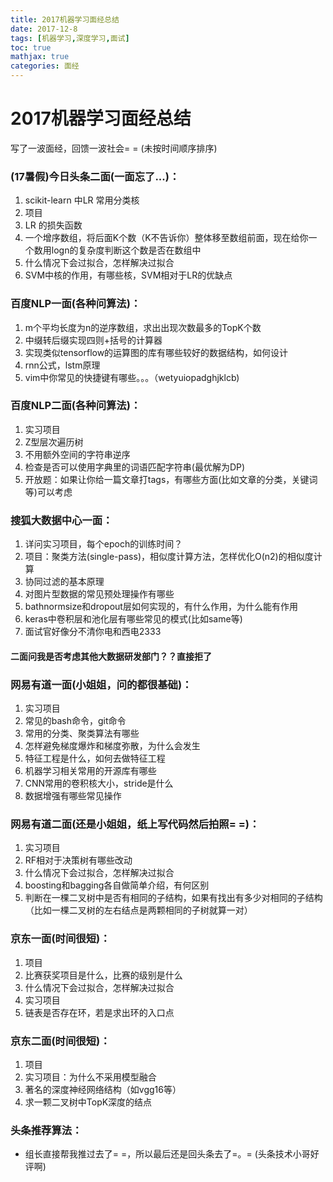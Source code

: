 ```yaml
---
title: 2017机器学习面经总结
date: 2017-12-8
tags: [机器学习,深度学习,面试]
toc: true
mathjax: true
categories: 面经
---
```


# 2017机器学习面经总结
写了一波面经，回馈一波社会= = (未按时间顺序排序)

### (17暑假)今日头条二面(一面忘了...)：

1. scikit-learn 中LR 常用分类核
2. 项目
3. LR 的损失函数
4. 一个增序数组，将后面K个数（K不告诉你）整体移至数组前面，现在给你一个数用logn的复杂度判断这个数是否在数组中
5. 什么情况下会过拟合，怎样解决过拟合
6. SVM中核的作用，有哪些核，SVM相对于LR的优缺点

<!-- More -->


### 百度NLP一面(各种问算法)：

1. m个平均长度为n的逆序数组，求出出现次数最多的TopK个数
2. 中缀转后缀实现四则+括号的计算器
3. 实现类似tensorflow的运算图的库有哪些较好的数据结构，如何设计
4. rnn公式，lstm原理
5. vim中你常见的快捷键有哪些。。。（wetyuiopadghjklcb)





### 百度NLP二面(各种问算法)：

1. 实习项目
2. Z型层次遍历树
3. 不用额外空间的字符串逆序
4. 检查是否可以使用字典里的词语匹配字符串(最优解为DP)
5. 开放题：如果让你给一篇文章打tags，有哪些方面(比如文章的分类，关键词等)可以考虑





### 搜狐大数据中心一面：

1. 详问实习项目，每个epoch的训练时间？
2. 项目：聚类方法(single-pass)，相似度计算方法，怎样优化O(n2)的相似度计算
3. 协同过滤的基本原理
4. 对图片型数据的常见预处理操作有哪些
5. bathnormsize和dropout层如何实现的，有什么作用，为什么能有作用
6. keras中卷积层和池化层有哪些常见的模式(比如same等)
7. 面试官好像分不清你电和西电2333

#### 二面问我是否考虑其他大数据研发部门？？直接拒了



### 网易有道一面(小姐姐，问的都很基础)：

1. 实习项目
2. 常见的bash命令，git命令
3. 常用的分类、聚类算法有哪些
4. 怎样避免梯度爆炸和梯度弥散，为什么会发生
5. 特征工程是什么，如何去做特征工程
6. 机器学习相关常用的开源库有哪些
7. CNN常用的卷积核大小，stride是什么
8. 数据增强有哪些常见操作



### 网易有道二面(还是小姐姐，纸上写代码然后拍照= =)：

1. 实习项目
2. RF相对于决策树有哪些改动
3. 什么情况下会过拟合，怎样解决过拟合
4. boosting和bagging各自做简单介绍，有何区别
5. 判断在一棵二叉树中是否有相同的子结构，如果有找出有多少对相同的子结构（比如一棵二叉树的左右结点是两颗相同的子树就算一对）





### 京东一面(时间很短)：

1. 项目
2. 比赛获奖项目是什么，比赛的级别是什么
3. 什么情况下会过拟合，怎样解决过拟合
4. 实习项目
5. 链表是否存在环，若是求出环的入口点





### 京东二面(时间很短)：

1. 项目
2. 实习项目：为什么不采用模型融合
3. 著名的深度神经网络结构（如vgg16等）
4. 求一颗二叉树中TopK深度的结点




### 头条推荐算法：

* 组长直接帮我推过去了= =，所以最后还是回头条去了=。= (头条技术小哥好评啊)

